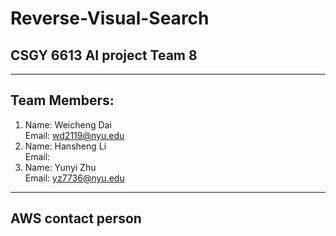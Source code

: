 # Reverse-Visual-Search
## CSGY 6613 AI project Team 8  
-----
## Team Members:
1) Name: Weicheng Dai  
Email: wd2119@nyu.edu
2) Name: Hansheng Li  
Email:
3) Name: Yunyi Zhu  
Email: yz7736@nyu.edu
-----
## AWS contact person
